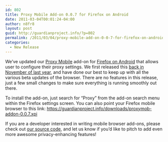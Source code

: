 ```yaml
---
id: 802
title: Proxy Mobile Add-on 0.0.7 for Firefox on Android
date: 2011-03-04T00:01:24-04:00
author: n8fr8
layout: post
guid: http://guardianproject.info/?p=802
permalink: /2011/03/04/proxy-mobile-add-on-0-0-7-for-firefox-on-android/
categories:
  - New Release
---
```

We’ve updated our [Proxy Mobile](https://addons.mozilla.org/en-US/mobile/addon/proxy-mobile/) add-on for [Firefox on Android](http://www.mozilla.com/en-US/mobile/) that allows user to configure their proxy settings. We first released this [back in November of last year](http://guardianproject.info/2010/11/08/proxy-settings-add-on-for-firefox-mobile/), and have done our best to keep up with all the various beta updates of the browser. There are no features in this release, just a few small changes to make sure everything is running smoothly out there.

To install the add-on, just search for “Proxy” from the add-on search menu within the Firefox settings screen. You can also point your Firefox mobile browser to this link: <https://guardianproject.info/downloads/proxymob-addon-0.0.7.xpi>

If you are a developer interested in writing mobile browser add-ons, please check out [our source code](https://github.com/guardianproject/proxymob), and let us know if you’d like to pitch to add even more awesome privacy-enhancing features!

 

 

 

 